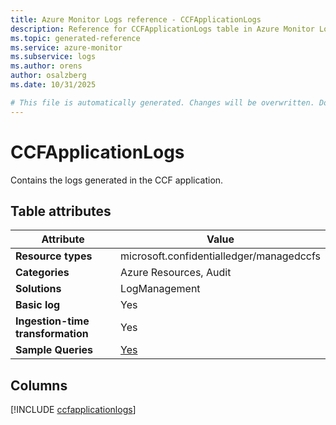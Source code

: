 ```yaml
---
title: Azure Monitor Logs reference - CCFApplicationLogs
description: Reference for CCFApplicationLogs table in Azure Monitor Logs.
ms.topic: generated-reference
ms.service: azure-monitor
ms.subservice: logs
ms.author: orens
author: osalzberg
ms.date: 10/31/2025

# This file is automatically generated. Changes will be overwritten. Do not change this file directly.
---
```


# CCFApplicationLogs

Contains the logs generated in the CCF application.


## Table attributes

|Attribute|Value|
|---|---|
|**Resource types**|microsoft.confidentialledger/managedccfs|
|**Categories**|Azure Resources, Audit|
|**Solutions**| LogManagement|
|**Basic log**|Yes|
|**Ingestion-time transformation**|Yes|
|**Sample Queries**|[Yes](/azure/azure-monitor/reference/queries/ccfapplicationlogs)|



## Columns
  
[!INCLUDE [ccfapplicationlogs](~/reusable-content/ce-skilling/azure/includes/azure-monitor/reference/tables/ccfapplicationlogs-include.md)]
